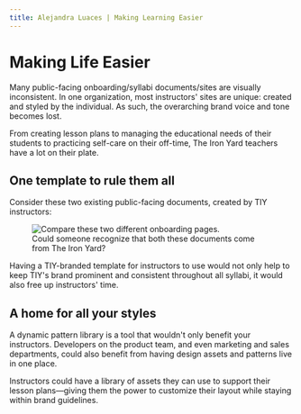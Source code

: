 ```yaml
---
title: Alejandra Luaces | Making Learning Easier
---
```

# Making Life Easier

Many public-facing onboarding/syllabi documents/sites are visually inconsistent. In one organization, most instructors' sites are unique: created and styled by the individual. As such, the overarching brand voice and tone becomes lost.

From creating lesson plans to managing the educational needs of their students to practicing self-care on their off-time, The Iron Yard teachers have a lot on their plate.

## One template to rule them all
Consider these two existing public-facing documents, created by TIY instructors:

<figure>
  <img src="/images/onboarding-compare.png" alt="Compare these two different onboarding pages.">
  <figcaption>
    Could someone recognize that both these documents come from The Iron Yard?
  </figcaption>
</figure>

Having a TIY-branded template for instructors to use would not only help to keep TIY's brand prominent and consistent throughout all syllabi, it would also free up instructors' time.

## A home for all your styles
A dynamic pattern library is a tool that wouldn't only benefit your instructors. Developers on the product team, and even marketing and sales departments, could also benefit from having design assets and patterns live in one place.

Instructors could have a library of assets they can use to support their lesson plans&#8212;giving them the power to customize their layout while staying within brand guidelines.

